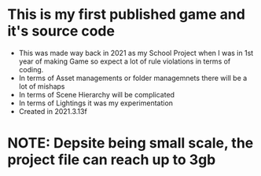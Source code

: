 # This is my first published game and it's source code
-  This was made way back in 2021 as my School Project when I was in 1st year of making Game so expect a lot of rule violations in terms of coding.
-  In terms of Asset managements or folder managemnets there will be a lot of mishaps
-  In terms of Scene Hierarchy will be complicated
-  In terms of Lightings it was my experimentation
-  Created in 2021.3.13f
# NOTE: Depsite being small scale, the project file can reach up to 3gb
